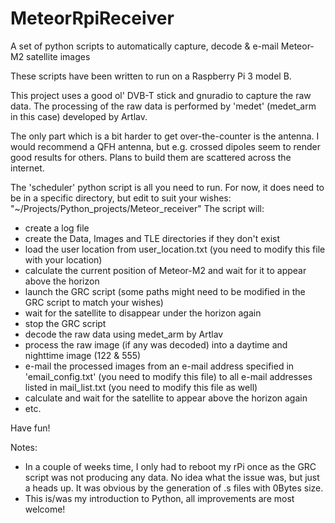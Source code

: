 # MeteorRpiReceiver
A set of python scripts to automatically capture, decode &amp; e-mail Meteor-M2 satellite images

These scripts have been written to run on a Raspberry Pi 3 model B.

This project uses a good ol' DVB-T stick and gnuradio to capture the raw data. The processing of the raw data is performed by 'medet' (medet_arm in this case) developed by Artlav.

The only part which is a bit harder to get over-the-counter is the antenna. I would recommend a QFH antenna, but e.g. crossed dipoles seem to render good results for others. Plans to build them are scattered across the internet.

The 'scheduler' python script is all you need to run. For now, it does need to be in a specific directory, but edit to suit your wishes:
"~/Projects/Python_projects/Meteor_receiver"
The script will:
- create a log file
- create the Data, Images and TLE directories if they don't exist
- load the user location from user_location.txt (you need to modify this file with your location)
- calculate the current position of Meteor-M2 and wait for it to appear above the horizon
- launch the GRC script (some paths might need to be modified in the GRC script to match your wishes)
- wait for the satellite to disappear under the horizon again
- stop the GRC script
- decode the raw data using medet_arm by Artlav
- process the raw image (if any was decoded) into a daytime and nighttime image (122 & 555)
- e-mail the processed images from an e-mail address specified in 'email_config.txt' (you need to modify this file)
  to all e-mail addresses listed in mail_list.txt (you need to modify this file as well)
- calculate and wait for the satellite to appear above the horizon again
- etc.

Have fun!

Notes: 
- In a couple of weeks time, I only had to reboot my rPi once as the GRC script was not producing any data. No idea what the issue was, but just a heads up. It was obvious by the generation of .s files with 0Bytes size.
- This is/was my introduction to Python, all improvements are most welcome!

